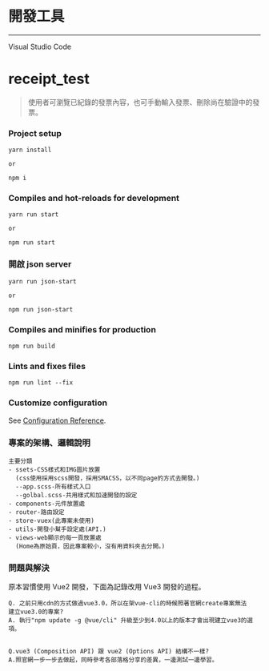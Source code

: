 # 開發工具

---

Visual Studio Code

# receipt_test

> 使用者可瀏覽已紀錄的發票內容，也可手動輸入發票、刪除尚在驗證中的發票。

### Project setup

```
yarn install

or

npm i
```

### Compiles and hot-reloads for development

```
yarn run start

or

npm run start
```

### 開啟 json server

```
yarn run json-start

or

npm run json-start
```

### Compiles and minifies for production

```
npm run build
```

### Lints and fixes files

```
npm run lint --fix
```

### Customize configuration

See [Configuration Reference](https://cli.vuejs.org/config/).

### 專案的架構、邏輯說明

```
主要分類
- ssets-CSS樣式和IMG圖片放置
  (css使用採用scss開發，採用SMACSS，以不同page的方式去開發。)
  --app.scss-所有樣式入口
  --golbal.scss-共用樣式和加速開發的設定
- components-元件放置處
- router-路由設定
- store-vuex(此專案未使用)
- utils-開發小幫手設定處(API.)
- views-web顯示的每一頁放置處
  (Home為原始頁，因此專案較小，沒有用資料夾去分開。)
```

### 問題與解決

原本習慣使用 Vue2 開發，下面為記錄改用 Vue3 開發的過程。

```
Q. 之前只用cdn的方式做過vue3.0，所以在架vue-cli的時候照著官網create專案無法
建立vue3.0的專案?
A. 執行"npm update -g @vue/cli" 升級至少到4.0以上的版本才會出現建立vue3的選項。


Q.vue3 (Composition API) 跟 vue2 (Options API) 結構不一樣?
A.照官網一步一步去做起，同時參考各部落格分享的差異，一邊測試一邊學習。
```
